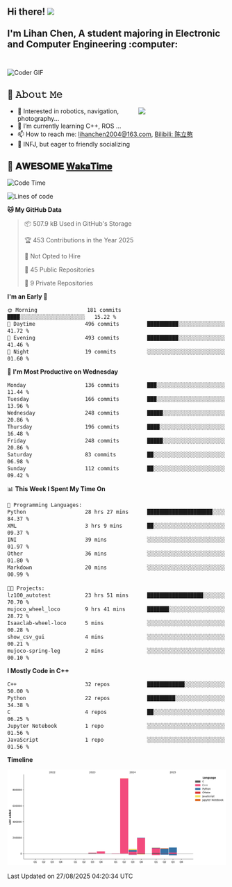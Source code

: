 <h2 align="left">
 <abc>
  <br>Hi there! <img src="https://user-images.githubusercontent.com/42378118/110234147-e3259600-7f4e-11eb-95be-0c4047144dea.gif" width="30"><br>
  <br> I'm Lihan Chen, A student majoring in Electronic and Computer Engineering :computer:<br>
  <br>
 </abc>
</h2>

<img align="center" src="https://media.giphy.com/media/SWoSkN6DxTszqIKEqv/giphy.gif" alt="Coder GIF" width="500">

## :book: 𝙰𝚋𝚘𝚞𝚝 𝙼𝚎

<img align="right" width="40%" src="https://github-readme-stats.vercel.app/api?username=LihanChen2004&show_icons=true&icon_color=CE1D2D&text_color=718096&bg_color=ffffff&hide_title=true" />

- 🌟 Interested in robotics, navigation, photography...
- 🌱 I’m currently learning C++, ROS ... 
- 📫 How to reach me: lihanchen2004@163.com, [Bilibili: 陈立憨](https://space.bilibili.com/170786212)
- 👯 INFJ, but eager to friendly socializing

## 📜 𝐀𝐖𝐄𝐒𝐎𝐌𝐄 [𝐖𝐚𝐤𝐚𝐓𝐢𝐦𝐞](https://github.com/anmol098/waka-readme-stats)

<!--START_SECTION:waka-->
![Code Time](http://img.shields.io/badge/Code%20Time-1%2C399%20hrs%2057%20mins-blue)

![Lines of code](https://img.shields.io/badge/From%20Hello%20World%20I%27ve%20Written-1.5%20million%20lines%20of%20code-blue)

**🐱 My GitHub Data** 

> 📦 507.9 kB Used in GitHub's Storage 
 > 
> 🏆 453 Contributions in the Year 2025
 > 
> 🚫 Not Opted to Hire
 > 
> 📜 45 Public Repositories 
 > 
> 🔑 9 Private Repositories 
 > 
**I'm an Early 🐤** 

```text
🌞 Morning                181 commits         ████░░░░░░░░░░░░░░░░░░░░░   15.22 % 
🌆 Daytime                496 commits         ██████████░░░░░░░░░░░░░░░   41.72 % 
🌃 Evening                493 commits         ██████████░░░░░░░░░░░░░░░   41.46 % 
🌙 Night                  19 commits          ░░░░░░░░░░░░░░░░░░░░░░░░░   01.60 % 
```
📅 **I'm Most Productive on Wednesday** 

```text
Monday                   136 commits         ███░░░░░░░░░░░░░░░░░░░░░░   11.44 % 
Tuesday                  166 commits         ███░░░░░░░░░░░░░░░░░░░░░░   13.96 % 
Wednesday                248 commits         █████░░░░░░░░░░░░░░░░░░░░   20.86 % 
Thursday                 196 commits         ████░░░░░░░░░░░░░░░░░░░░░   16.48 % 
Friday                   248 commits         █████░░░░░░░░░░░░░░░░░░░░   20.86 % 
Saturday                 83 commits          ██░░░░░░░░░░░░░░░░░░░░░░░   06.98 % 
Sunday                   112 commits         ██░░░░░░░░░░░░░░░░░░░░░░░   09.42 % 
```


📊 **This Week I Spent My Time On** 

```text
💬 Programming Languages: 
Python                   28 hrs 27 mins      █████████████████████░░░░   84.37 % 
XML                      3 hrs 9 mins        ██░░░░░░░░░░░░░░░░░░░░░░░   09.37 % 
INI                      39 mins             ░░░░░░░░░░░░░░░░░░░░░░░░░   01.97 % 
Other                    36 mins             ░░░░░░░░░░░░░░░░░░░░░░░░░   01.80 % 
Markdown                 20 mins             ░░░░░░░░░░░░░░░░░░░░░░░░░   00.99 % 

🐱‍💻 Projects: 
lz100_autotest           23 hrs 51 mins      ██████████████████░░░░░░░   70.70 % 
mujoco_wheel_loco        9 hrs 41 mins       ███████░░░░░░░░░░░░░░░░░░   28.72 % 
Isaaclab-wheel-loco      5 mins              ░░░░░░░░░░░░░░░░░░░░░░░░░   00.28 % 
show_csv_gui             4 mins              ░░░░░░░░░░░░░░░░░░░░░░░░░   00.21 % 
mujoco-spring-leg        2 mins              ░░░░░░░░░░░░░░░░░░░░░░░░░   00.10 % 
```

**I Mostly Code in C++** 

```text
C++                      32 repos            ████████████░░░░░░░░░░░░░   50.00 % 
Python                   22 repos            █████████░░░░░░░░░░░░░░░░   34.38 % 
C                        4 repos             ██░░░░░░░░░░░░░░░░░░░░░░░   06.25 % 
Jupyter Notebook         1 repo              ░░░░░░░░░░░░░░░░░░░░░░░░░   01.56 % 
JavaScript               1 repo              ░░░░░░░░░░░░░░░░░░░░░░░░░   01.56 % 
```



**Timeline**

![Lines of Code chart](https://raw.githubusercontent.com/LihanChen2004/LihanChen2004/main/assets/bar_graph.png)


 Last Updated on 27/08/2025 04:20:34 UTC
<!--END_SECTION:waka-->

<!--
**LihanChen2004/LihanChen2004** is a ✨ _special_ ✨ repository because its `README.md` (this file) appears on your GitHub profile.

Here are some ideas to get you started:

- 🔭 I’m currently working on ...
- 🌱 I’m currently learning ...
- 👯 I’m looking to collaborate on ...
- 🤔 I’m looking for help with ...
- 💬 Ask me about ...
- 📫 How to reach me: ...
- 😄 Pronouns: ...
- ⚡ Fun fact: ...
-->
